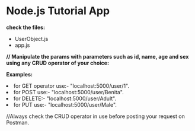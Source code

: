 # Node.js Tutorial App

**check the files:**

<ul>
<li>UserObject.js</li>
<li>app.js</li>
</ul>

**// Manipulate the params with parameters such as id, name, age and sex using any CRUD operator of your choice:**

**Examples:**
<li>for GET operator use:-   "localhost:5000/user/1".</li>
<li>for POST use:-   "localhost:5000/user/Benita".</li>
<li>for DELETE:-  "localhost:5000/user/Adult".</li>
<li>for PUT use:-   "localhost:5000/user/Male".</li>

//Always check the CRUD operator in use before posting your request on Postman.